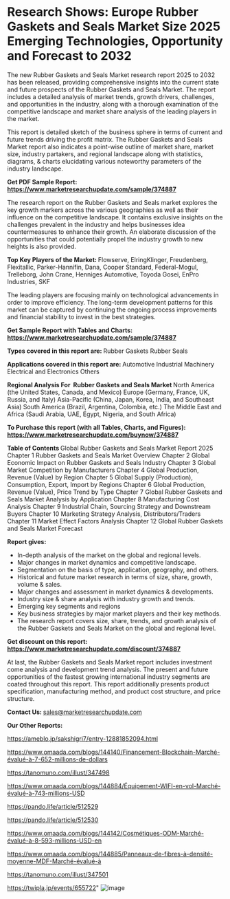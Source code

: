 # Research Shows: Europe Rubber Gaskets and Seals Market Size 2025 Emerging Technologies, Opportunity and Forecast to 2032

The new Rubber Gaskets and Seals Market research report 2025 to 2032 has been released, providing comprehensive insights into the current state and future prospects of the Rubber Gaskets and Seals Market. The report includes a detailed analysis of market trends, growth drivers, challenges, and opportunities in the industry, along with a thorough examination of the competitive landscape and market share analysis of the leading players in the market.

This report is detailed sketch of the business sphere in terms of current and future trends driving the profit matrix. The Rubber Gaskets and Seals Market report also indicates a point-wise outline of market share, market size, industry partakers, and regional landscape along with statistics, diagrams, &amp; charts elucidating various noteworthy parameters of the industry landscape.

<strong><b>Get PDF Sample Report: <a href=https://www.marketresearchupdate.com/sample/374887>https://www.marketresearchupdate.com/sample/374887</a></b></strong>

The research report on the Rubber Gaskets and Seals market explores the key growth markers across the various geographies as well as their influence on the competitive landscape. It contains exclusive insights on the challenges prevalent in the industry and helps businesses idea countermeasures to enhance their growth. An elaborate discussion of the opportunities that could potentially propel the industry growth to new heights is also provided.

<strong><b>Top Key Players of the Market:
</b></strong>Flowserve, ElringKlinger, Freudenberg, Flexitallic, Parker-Hannifin, Dana, Cooper Standard, Federal-Mogul, Trelleborg, John Crane, Henniges Automotive, Toyoda Gosei, EnPro Industries, SKF<strong><b>
</b></strong>

The leading players are focusing mainly on technological advancements in order to improve efficiency. The long-term development patterns for this market can be captured by continuing the ongoing process improvements and financial stability to invest in the best strategies.

<strong><b>Get Sample Report with Tables and Charts: <a href=https://www.marketresearchupdate.com/sample/374887>https://www.marketresearchupdate.com/sample/374887</a></b></strong>

<strong><b>Types covered in this report are:
</b></strong>Rubber Gaskets
Rubber Seals<strong><b>
</b></strong>

<strong><b>Applications covered in this report are:
</b></strong>Automotive
Industrial Machinery
Electrical and Electronics
Others<strong><b>
</b></strong>

<strong><b>Regional Analysis For  Rubber Gaskets and Seals Market</b></strong><strong><b>
</b></strong>North America (the United States, Canada, and Mexico)
Europe (Germany, France, UK, Russia, and Italy)
Asia-Pacific (China, Japan, Korea, India, and Southeast Asia)
South America (Brazil, Argentina, Colombia, etc.)
The Middle East and Africa (Saudi Arabia, UAE, Egypt, Nigeria, and South Africa)

<strong><b>To Purchase this report (with all Tables, Charts, and Figures): <a href=https://www.marketresearchupdate.com/buynow/374887>https://www.marketresearchupdate.com/buynow/374887</a></b></strong>

<strong><b>Table of Contents</b></strong><strong><b>
</b></strong>Global Rubber Gaskets and Seals Market Report 2025
Chapter 1 Rubber Gaskets and Seals Market Overview
Chapter 2 Global Economic Impact on Rubber Gaskets and Seals Industry
Chapter 3 Global Market Competition by Manufacturers
Chapter 4 Global Production, Revenue (Value) by Region
Chapter 5 Global Supply (Production), Consumption, Export, Import by Regions
Chapter 6 Global Production, Revenue (Value), Price Trend by Type
Chapter 7 Global Rubber Gaskets and Seals Market Analysis by Application
Chapter 8 Manufacturing Cost Analysis
Chapter 9 Industrial Chain, Sourcing Strategy and Downstream Buyers
Chapter 10 Marketing Strategy Analysis, Distributors/Traders
Chapter 11 Market Effect Factors Analysis
Chapter 12 Global Rubber Gaskets and Seals Market Forecast

<strong><b>Report gives:</b></strong>

- In-depth analysis of the market on the global and regional levels.
- Major changes in market dynamics and competitive landscape.
- Segmentation on the basis of type, application, geography, and others.
- Historical and future market research in terms of size, share, growth, volume &amp; sales.
- Major changes and assessment in market dynamics &amp; developments.
- Industry size &amp; share analysis with industry growth and trends.
- Emerging key segments and regions
- Key business strategies by major market players and their key methods.
- The research report covers size, share, trends, and growth analysis of the Rubber Gaskets and Seals Market on the global and regional level.

<strong><b>Get discount on this report: <a href=https://www.marketresearchupdate.com/discount/374887>https://www.marketresearchupdate.com/discount/374887</a></b></strong>

At last, the Rubber Gaskets and Seals Market report includes investment come analysis and development trend analysis. The present and future opportunities of the fastest growing international industry segments are coated throughout this report. This report additionally presents product specification, manufacturing method, and product cost structure, and price structure.

<strong><b>Contact Us:
</b></strong>sales@marketresearchupdate.com

<strong>Our Other Reports:</strong>

<a href=https://ameblo.jp/sakshigri7/entry-12881852094.html>https://ameblo.jp/sakshigri7/entry-12881852094.html</a>

<a href=https://www.omaada.com/blogs/144140/Financement-Blockchain-Marché-évalué-à-7-652-millions-de-dollars>https://www.omaada.com/blogs/144140/Financement-Blockchain-Marché-évalué-à-7-652-millions-de-dollars</a>

<a href=https://tanomuno.com/illust/347498>https://tanomuno.com/illust/347498</a>

<a href=https://www.omaada.com/blogs/144884/Équipement-WIFI-en-vol-Marché-évalué-à-743-millions-USD>https://www.omaada.com/blogs/144884/Équipement-WIFI-en-vol-Marché-évalué-à-743-millions-USD</a>

<a href=https://pando.life/article/512529>https://pando.life/article/512529</a>

<a href=https://pando.life/article/512530>https://pando.life/article/512530</a>

<a href=https://www.omaada.com/blogs/144142/Cosmétiques-ODM-Marché-évalué-à-8-593-millions-USD-en>https://www.omaada.com/blogs/144142/Cosmétiques-ODM-Marché-évalué-à-8-593-millions-USD-en</a>

<a href=https://www.omaada.com/blogs/144885/Panneaux-de-fibres-à-densité-moyenne-MDF-Marché-évalué-à>https://www.omaada.com/blogs/144885/Panneaux-de-fibres-à-densité-moyenne-MDF-Marché-évalué-à</a>

<a href=https://tanomuno.com/illust/347501>https://tanomuno.com/illust/347501</a>

<a href=https://twipla.jp/events/655722>https://twipla.jp/events/655722</a>"
![image](https://github.com/user-attachments/assets/7f804eda-6b72-451c-abbc-d04ded7528a5)
